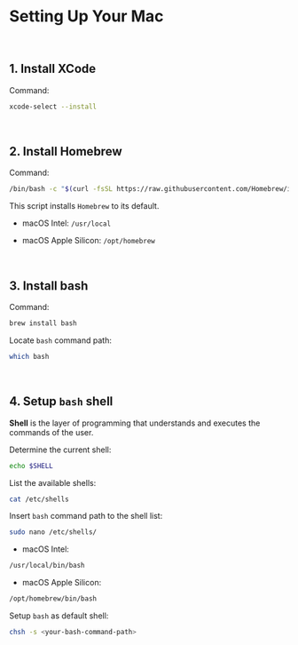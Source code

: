 # Setting Up Your Mac

&nbsp;

## 1. Install XCode

Command:

```sh
xcode-select --install
```

&nbsp;

## 2. Install Homebrew

Command:

```sh
/bin/bash -c "$(curl -fsSL https://raw.githubusercontent.com/Homebrew/install/HEAD/install.sh)"
```

This script installs `Homebrew` to its default.

- macOS Intel: `/usr/local`

- macOS Apple Silicon: `/opt/homebrew`

&nbsp;

## 3. Install bash

Command:

```sh
brew install bash
```

Locate `bash` command path:

```sh
which bash
```

&nbsp;

## 4. Setup `bash` shell

**Shell** is the layer of programming that understands and executes the commands of the user. 

Determine the current shell:

```sh
echo $SHELL
```

List the available shells:

```sh
cat /etc/shells
```

Insert `bash` command path to the shell list:

```sh
sudo nano /etc/shells/
```

- macOS Intel:

```sh
/usr/local/bin/bash
```

- macOS Apple Silicon:

```sh
/opt/homebrew/bin/bash
```

Setup `bash` as default shell:

```sh
chsh -s <your-bash-command-path>
```


